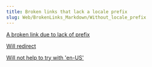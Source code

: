 ```yaml
---
title: Broken links that lack a locale prefix
slug: Web/BrokenLinks_Markdown/Without_locale_prefix
---
```

[A broken link due to lack of prefix](/docs/Web/CSS/number)

[Will redirect](/docs/Web/CSS/dumber)

[Will not help to try with 'en-US'](/docs/Hopelessly/Broken)
